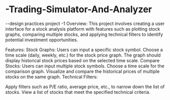 # -Trading-Simulator-And-Analyzer
--design practices project -1
Overview:
This project involves creating a user interface for a stock analysis platform with features such as plotting stock graphs, comparing multiple stocks, and applying technical filters to identify potential investment opportunities.

Features:
Stock Graphs:
Users can input a specific stock symbol.
Choose a time scale (daily, weekly, etc.) for the stock price graph.
The graph should display historical stock prices based on the selected time scale.
Compare Stocks:
Users can input multiple stock symbols.
Choose a time scale for the comparison graph.
Visualize and compare the historical prices of multiple stocks on the same graph.
Technical Filters:

Apply filters such as P/E ratio, average price, etc., to narrow down the list of stocks.
View a list of stocks that meet the specified technical criteria.
